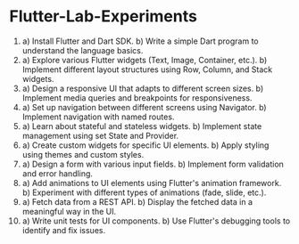 # Flutter-Lab-Experiments
1. a) Install Flutter and Dart SDK.
b) Write a simple Dart program to understand the language basics.
3. a) Explore various Flutter widgets (Text, Image, Container, etc.).
b) Implement different layout structures using Row, Column, and Stack widgets.
4. a) Design a responsive UI that adapts to different screen sizes.
b) Implement media queries and breakpoints for responsiveness.
5. a) Set up navigation between different screens using Navigator.
b) Implement navigation with named routes.
6. a) Learn about stateful and stateless widgets.
b) Implement state management using set State and Provider.
7. a) Create custom widgets for specific UI elements.
b) Apply styling using themes and custom styles.
8. a) Design a form with various input fields.
b) Implement form validation and error handling.
9. a) Add animations to UI elements using Flutter's animation framework.
b) Experiment with different types of animations (fade, slide, etc.).
10. a) Fetch data from a REST API.
b) Display the fetched data in a meaningful way in the UI.
11. a) Write unit tests for UI components.
b) Use Flutter's debugging tools to identify and fix issues.
